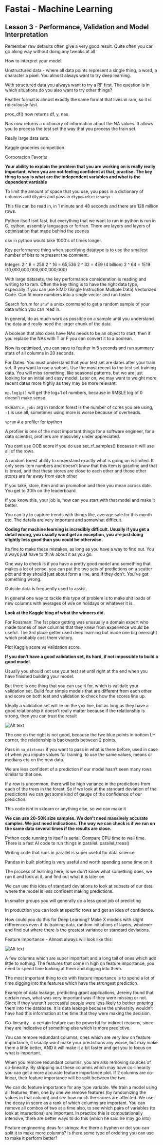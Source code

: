 # Fastai - Machine Learning
## Lesson 3 - Performance, Validation and Model Interpretation

Remember raw defaults often give a very good result. Quite often you can go along way without doing any tweaks at all

How to interpret your model:

Unstructured data - where all data points represent a single thing, a word, a character a pixel. You almost always want to try deep learning.

With structured data you always want to try a RF first. The question is in which situations do you also want to try other things?

Feather format is almost exactly the same format that lives in ram, so it is ridiculously fast.

proc_df() now returns df, y, nas 

Nas now returns a dictionary of information about the NA values. It allows you to process the test set the way that you process the train set.

Really large data sets.

Kaggle groceries competition. 

Corporacion Favorita

**Your ability to explain the problem that you are working on is really really important, when you are not feeling confident at that, practise. The key thing to say is what are the independent variables and what is the dependent vartiable**

To limit the amount of space that you use, you pass in a dictionary of columns and dtypes and pass in `dtype=<dictionary>`

This file can be read in, in 1 minute and 48 seconds and there are 128 million rows.

Python itself isnt fast, but everything that we want to run in python is run in C, cython, assembly languages or fortran. There are layers and layers of optimisation that made behind the scenes

csv in python would take 1000's of times longer.

Key performance thing when specifying datatype is to use the smallest number of bits to represent the comment.

Integer:
2 ^ 8 = 256
2 ^ 16 = 65,536
2 ^ 32 = 4E9 (4 billion)
2 ^ 64 = 1E19 (10,000,000,000,000,000,000)

With large datasets, the key performance consideration is reading and writing to to ram. Often the key thing is to have the right data type, especially if you can use SIMD (Single Instruction Multiple Data) Vectorized Code. Can fit more numbers into a single vector and run faster.

Search forum for `shuf` a unixx command to get a random sample of your data which you can read in.

In general, do as much work as possible on a sample until you understand the data and really need the larger chunk of the data.

A boolean that also does have NAs needs to be an object to start,  then if you replace the NAs with T or F you can convert it to a boolean. 

Now its optimised, you can save to feather in 5 seconds and run summary stats of all columns in 20 seconds.

For Dates: You must understand that your test set are dates after your train set. If you want to use a subset. Use the most recent to the test set training data. You will miss something, like seasonal patterns, but we are just looking for an initial and easy model. Later on, we may want to weight more recent dates more highly as they may be more relevant.

`np.log1p()` will get the log+1 of numbers, because in RMSLE log of 0 doesn’t make sense.

sklearn: `n_jobs` arg in random forest is the number of cores you are using, `-1` is use all, sometimes using more is worse because of overheads.

`%prun` # a profiler for ipython

A profiler is one of the most important things for a software engineer, for a data scientist, profilers are massivlely under appreciated.

You cant use OOB score if you do use set_rf_samples() because it will use all of the rows.

A random forest ability to understand exactly what is going on is limited. It only sees item numbers and doesn’t know that this item is gasoline and that is bread, and that these stores are close to each other and those other stores are far away from each other

If you take, store, item and on promotion and then you mean across date. You get to 30th on the leaderboard.

If you know this, your job is, how can you start with that model and make it better.

You can try to capture trends with things like, average sale for this month etc. The details are very important and somewhat difficult.

**Coding for machine learning is incredibly difficult. Usually if you get a detail wrong, you usually wont get an exception, you are just doing slightly less good than you could be otherwise.**

Its fine to make these mistakes, as long as you have a way to find out. You always just have to think about it as you go.

One way to check is if you have a pretty good model and something that makes a lot of sense, you can put the two sets of predictions on a scatter plot and they should just about form a line, and if they don't. You’ve got something wrong.

Outside data is frequently used to assist.

In general one way to tackle this type of problem is to make shit loads of new columns with averages of w/e on holidays or whatever it is.

**Look at the Kaggle blog of what the winners did.**

For Rossman: The 1st place getting was unusually a domain expert who made tonnes of new columns that they knew from experience would be useful. The 3rd place getter used deep learning but made one big oversight which probably cost them victory.

Plot Kaggle score vs Validation score.

**If you don’t have a good validation set, its hard, if not impossible to build a good model.**

Usually you should not use your test set until right at the end when you have finished building your model.

But there is one thing that you can use it for, which is validate your validation set. Build four simple models that are different from each other and score on both test and validation to check how the scores line up.

Ideally a validation set will lie on the y=x line, but as long as they have a good relationship it doesn’t really matter because if the relationship is strong, then you can trust the result 

![Alt text](images/L3_valset_val.png?raw=true)

The one on the right is not good, because the two blue points in bottom LH corner, the relationship is backwards between 2 points.

Pass in `na_dict=nas` if you want to pass in what is there before, used in case of when you impute values for training, to use the same values, means or medians etc on the new data.

We are less confident of a prediction if our model hasn’t seen many rows similar to that one. 

If a row is uncommon, there will be high variance in the predictions from each of the trees in the forest. So if we look at the standard deviation of the predictions we can get some kind of gauge of the confidence of our prediction.

This code isnt in sklearn or anything else, so we can make it

**We can use 20-50K size samples. We don’t need massively accurate samples. We just need indications. The way we can check is if we run on the same data several times if the results are close.**

Python code running to itself is serial. Compare CPU time to wall time. There is a fast AI code to run things in parallel. parallel_trees()

Writing code that runs in parallel is super useful for data science.

Pandas in built plotting is very useful and worth spending some time on it

The process of learning here, is we don’t know what something does, we run it and look at it, and find out what it is later on.

We can use this idea of standard deviations to look at subsets of our data where the model is less confident making predictions.

In smaller groups you will generally do a less good job of predicting

In production you can look at specific rows and get an idea of confidence.

How could you do this for Deep Learning? Make X models with slight differences even if its training data, random initiations of layers, whatever and find out where there is the greatest variance or standard deviations.

Feature Importance - Almost always will look like this:

![Alt text](images/L3_feat_imp_plot.png?raw=true)

A few columns which are super important and a long tail of ones which add little to nothing. The features that come in high on feature importance, you need to spend time looking at them and digging into them.

The most important thing to do with feature importance is to spend a lot of time digging into the features which have the strongest prediction.

Example of data leakage, predicting grant applications, Jeremy found that certain rows, what was very important was if they were missing or not. Since if they weren't successful people were less likely to bother entering them into the database. It is data leakage because the university wouldn’t have had this information at the time that they were making the decision.

Co-linearity - a certain feature can be powerful for indirect reasons, since they are indicative of something else which is more predictive.

You can remove redundant columns, ones which are very low on feature importance, it usually wont make your predictions any worse, but may make them a little better, AND it will make it a bit faster and get you to focus on what is important.

When you remove redundant columns, you are also removing sources of co-linearity. By stripping out these columns which may have co-linearity you can get a more accurate feature importance plot. If 2 columns are co-linear, their feature importance will be split between the two.

We can do feature importance for any type variable. We train a model using all features, then, one by one we remove features (by randomizing the values in that column) and see how much the scores are affected. We use the decay in score as a rank of which columns are important. You can remove all combos of two at a time also, to see which pairs of variables (to look at interactions) are important. In practice this is computationally intensive, there are better ways to do this (which he said he may go into)

Feature engineering deas for strings: Are there a hyphen or dot you can split it to make more columns? Is there some type of ordering you can use to make it perform better?
